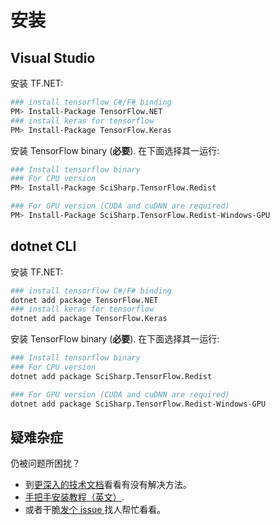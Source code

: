 # 安装

## Visual Studio

安装 TF.NET:

```bash
### install tensorflow C#/F# binding
PM> Install-Package TensorFlow.NET
### install keras for tensorflow
PM> Install-Package TensorFlow.Keras
```

安装 TensorFlow binary (**必要**). 在下面选择其一运行:

```bash
### Install tensorflow binary
### For CPU version
PM> Install-Package SciSharp.TensorFlow.Redist

### For GPU version (CUDA and cuDNN are required)
PM> Install-Package SciSharp.TensorFlow.Redist-Windows-GPU
```

## dotnet CLI

安装 TF.NET:

```bash
### install tensorflow C#/F# binding
dotnet add package TensorFlow.NET
### install keras for tensorflow
dotnet add package TensorFlow.Keras
```

安装 TensorFlow binary (**必要**). 在下面选择其一运行:

```bash
### Install tensorflow binary
### For CPU version
dotnet add package SciSharp.TensorFlow.Redist

### For GPU version (CUDA and cuDNN are required)
dotnet add package SciSharp.TensorFlow.Redist-Windows-GPU
```

## 疑难杂症

仍被问题所困扰？

- 到[更深入的技术文档](essentials/installationTroubleshooting.md)看看有没有解决方法。
- [手把手安装教程（英文）](https://medium.com/dev-genius/tensorflow-basic-setup-for-net-developers-d56bfb0af40e).
- 或者干脆[发个 issue ](https://github.com/SciSharp/TensorFlow.NET/issues)找人帮忙看看。
